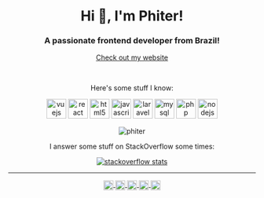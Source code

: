 <h1 align="center">Hi 👋, I'm Phiter!</h1>
<h3 align="center">A passionate frontend developer from Brazil!</h3>

<p align="center">
    <a href="https://phiter.dev">Check out my website</a>
</p>

<br>
<p align="center">Here's some stuff I know:</p>
<p align="center">
    <img src="https://konpa.github.io/devicon/devicon.git/icons/vuejs/vuejs-original-wordmark.svg"
        alt="vuejs"
        width="40"
        height="40"
    />
    <img src="https://konpa.github.io/devicon/devicon.git/icons/react/react-original-wordmark.svg"
         alt="react"
         width="40"
         height="40"
     />
    <img src="https://konpa.github.io/devicon/devicon.git/icons/html5/html5-original-wordmark.svg"
        alt="html5"
        width="40"
        height="40"
    />
    <img src="https://konpa.github.io/devicon/devicon.git/icons/javascript/javascript-original.svg"
        alt="javascript"
        width="40"
        height="40"
    />
    <img src="https://konpa.github.io/devicon/devicon.git/icons/laravel/laravel-plain-wordmark.svg"
        alt="laravel"
        width="40"
        height="40"
    />
    <img src="https://konpa.github.io/devicon/devicon.git/icons/mysql/mysql-original-wordmark.svg"
        alt="mysql"
        width="40"
        height="40" />
    <img src="https://konpa.github.io/devicon/devicon.git/icons/php/php-original.svg"
        alt="php"
        width="40"
        height="40"
    />
    <img
        src="https://konpa.github.io/devicon/devicon.git/icons/nodejs/nodejs-original-wordmark.svg"
        alt="nodejs"
        width="40"
        height="40"
    />
</p>
<p align="center">
    <img src="https://github-readme-stats.vercel.app/api?username=phiter&show_icons=true" alt="phiter" />
</p>
<p align="center">
    I answer some stuff on StackOverflow some times:
</p>
<p align="center">
    <a href="https://stackoverflow.com/users/4802649/phiter" target="_blank">
        <img src="https://stackoverflow.com/users/flair/4802649.png?theme=clean" alt="stackoverflow stats">
    </a>
</p>
<hr>
<p align="center">
    <a href="https://codepen.io/phiter" target="blank">
        <img
            align="center"
            src="https://cdn.jsdelivr.net/npm/simple-icons@3.0.1/icons/codepen.svg"
            alt="phiter"
            height="20"
            width="20"
        />
    </a>
    <a href="https://dev.to/phiter" target="blank">
        <img
            align="center"
            src="https://cdn.jsdelivr.net/npm/simple-icons@3.0.1/icons/dev-dot-to.svg"
            alt="phiter"
            height="20"
            width="20"
        />
    </a>
    <a href="https://twitter.com/phiterf" target="blank">
        <img
            align="center"
            src="https://cdn.jsdelivr.net/npm/simple-icons@3.0.1/icons/twitter.svg"
            alt="phiter"
            height="20"
            width="20"
        />
    </a>
    <a href="https://linkedin.com/in/phiter" target="blank">
        <img
            align="center"
            src="https://cdn.jsdelivr.net/npm/simple-icons@3.0.1/icons/linkedin.svg" 
            alt="phiter"
            height="20"
            width="20"
        >
    </a>
    <a href="https://stackoverflow.com/users/4802649/phiter" target="blank">
        <img
            align="center"
            src="https://cdn.jsdelivr.net/npm/simple-icons@3.0.1/icons/stackoverflow.svg" 
            alt="4802649"
            height="20"
            width="20"
        />
    </a>
</p>

